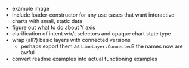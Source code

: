 - example image
- include loader-constructor for any use cases that want interactive charts with small, static data
- figure out what to do about Y axis
- clarification of intent w/r/t selectors and opaque chart state type
- wrap (all?) basic layers with connected versions
  - perhaps export them as `LineLayer.Connected`? the names now are awful
- convert readme examples into actual functioning examples
